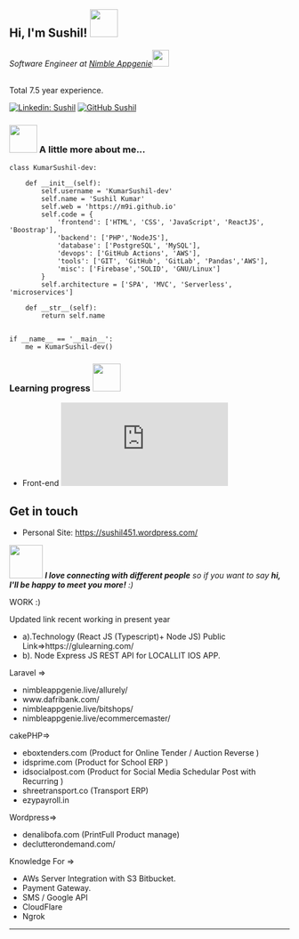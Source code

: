 <h2> Hi, I'm Sushil! <img src="https://media.giphy.com/media/mGcNjsfWAjY5AEZNw6/giphy.gif" width="50"></h2>
<p><em>Software Engineer at <a href="https://nimbleappgenie.com/">Nimble Appgenie</a><img src="https://media.giphy.com/media/WUlplcMpOCEmTGBtBW/giphy.gif" width="30"></em></p>
</br> Total 7.5 year experience.


[![Linkedin: Sushil](https://img.shields.io/badge/-KumarSushil-dev?style=flat-square&logo=Linkedin&logoColor=white&link=https://www.linkedin.com/in/sushil-kumar-085029109/)](https://www.linkedin.com/in/sushil-kumar-085029109/)
[![GitHub Sushil](https://img.shields.io/github/followers/m9i?label=follow&style=social)](https://github.com/KumarSushil-dev)


### <img src="https://media.giphy.com/media/VgCDAzcKvsR6OM0uWg/giphy.gif" width="50"> A little more about me...  



```beginner in python
class KumarSushil-dev:

    def __init__(self):
        self.username = 'KumarSushil-dev'
        self.name = 'Sushil Kumar'
        self.web = 'https://m9i.github.io'
        self.code = {
            'frontend': ['HTML', 'CSS', 'JavaScript', 'ReactJS', 'Boostrap'],
            'backend': ['PHP','NodeJS'],
            'database': ['PostgreSQL', 'MySQL'],
            'devops': ['GitHub Actions', 'AWS'],
            'tools': ['GIT', 'GitHub', 'GitLab', 'Pandas','AWS'],
            'misc': ['Firebase','SOLID', 'GNU/Linux']
        }
        self.architecture = ['SPA', 'MVC', 'Serverless', 'microservices']

    def __str__(self):
        return self.name


if __name__ == '__main__':
    me = KumarSushil-dev()
```

### Learning progress <img src="https://media-exp1.licdn.com/dms/image/C4E16AQHdrzLthpLAJQ/profile-displaybackgroundimage-shrink_200_800/0/1640870458574?e=1646870400&v=beta&t=YrLGfDpIke1AhLHVbpk_wL8S9EiRJ4-rLqeRQCeypUw" width="50">

- Front-end ![Front-end learning progress](http://www.yarntomato.com/percentbarmaker/button.php?barPosition=40&leftFill=%2300FFFF "Front-end learning progress")



## Get in touch 
- Personal Site: https://sushil451.wordpress.com/


<img src="https://media.giphy.com/media/LnQjpWaON8nhr21vNW/giphy.gif" width="60"> <em><b>I love connecting with different people</b> so if you want to say <b>hi, I'll be happy to meet you more!</b> :)</em>

WORK :)
<p>Updated link recent working in present year</p>
<ul><li>
a).Technology (React JS (Typescript)+ Node JS)
Public Link=>https://glulearning.com/ </li>
<li>b). Node Express JS REST API for LOCALLIT IOS APP.  </li> </ul>

Laravel =>
<ul><li>
nimbleappgenie.live/allurely/</li>
<li>www.dafribank.com/</li>
<li>nimbleappgenie.live/bitshops/</li>
<li>nimbleappgenie.live/ecommercemaster/</li>
</ul>

cakePHP=>
<ul><li>
eboxtenders.com (Product for Online Tender / Auction Reverse )</li>
<li>idsprime.com (Product for School ERP )</li>
<li>idsocialpost.com (Product for Social Media Schedular Post with Recurring )</li>
<li>shreetransport.co (Transport ERP)</li>
<li>ezypayroll.in</li>
    </ul>


Wordpress=>
<ul><li>
denalibofa.com (PrintFull Product manage) </li>
<li>declutterondemand.com/
    </li>
    </ul>


Knowledge For =>
<ul>
<li>AWs Server Integration with S3 Bitbucket.</li>
<li>Payment Gateway.</li>
<li>SMS / Google API</li>
<li>CloudFlare</li>
<li>Ngrok</li>
 </ul>


---



